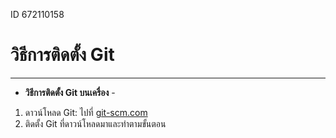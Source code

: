 ID 672110158
# วิธีการติดตั้ง Git

---

- **วิธีการติดตั้ง Git บนเครื่อง** -

1. ดาวน์โหลด Git: ไปที่ [git-scm.com](https://git-scm.com/downloads)
2. ติดตั้ง Git ที่ดาวน์โหลดมาและทำตามขั้นตอน
